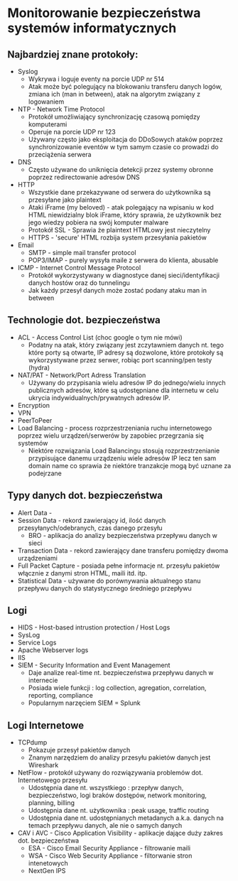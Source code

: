 # Monitorowanie bezpieczeństwa systemów informatycznych
## Najbardziej znane protokoły:
- Syslog
  - Wykrywa i loguje eventy na porcie UDP nr 514
  - Atak może być polegujący na blokowaniu transferu danych logów, zmiana ich (man in between), atak na algorytm związany z logowaniem 
- NTP - Network Time Protocol 
  - Protokół umożliwiający synchronizację czasową pomiędzy komputerami
  - Operuje na porcie UDP nr 123
  - Używany często jako eksploitacja do DDoSowych ataków poprzez synchronizowanie eventów w tym samym czasie co prowadzi do przeciążenia serwera
- DNS
  - Często używane do uniknięcia detekcji przez systemy obronne poprzez redirectowanie adresów DNS 
- HTTP
  - Wszystkie dane przekazywane od serwera do użytkownika są przesyłane jako plaintext  
  - Ataki iFrame (my beloved) - atak polegający na wpisaniu w kod HTML niewidzialny blok iFrame, który sprawia, że użytkownik bez jego wiedzy pobiera na swój komputer malware 
  - Protokół SSL - Sprawia że plaintext HTMLowy jest nieczytelny
  - HTTPS - 'secure' HTML rozbija system przesyłania pakietów
- Email 
  - SMTP - simple mail transfer protocol
  - POP3/IMAP - purely wysyła maile z serwera do klienta, abusable
- ICMP - Internet Control Message Protocol
  - Protokół wykorzystywany w diagnostyce danej sieci/identyfikacji danych hostów oraz do tunnelingu
  - Jak każdy przesył danych może zostać podany ataku man in between

## Technologie dot. bezpieczeństwa 
- ACL - Access Control List (choc google o tym nie mówi)
  - Podatny na atak, który związany jest zczytawniem danych nt. tego które porty są otwarte, IP adresy są dozwolone, które protokoły są wykorzystywane przez serwer, robiąc port scanning/pen testy (hydra) 
- NAT/PAT - Network/Port Adress Translation
  - Używany do przypisania wielu adresów IP do jednego/wielu innych publicznych adresów, które są udostępniane dla internetu w celu ukrycia indywidualnych/prywatnych adresów IP.
- Encryption
- VPN
- PeerToPeer
- Load Balancing - process rozprzestrzeniania ruchu internetowego poprzez wielu urządzeń/serwerów by zapobiec przegrzania się systemów
  - Niektóre rozwiązania Load Balancingu stosują rozprzestrzenianie przypisujące danemu urządzeniu wiele adresów IP lecz ten sam domain name co sprawia że niektóre tranzakcje mogą być uznane za podejrzane

## Typy danych dot. bezpieczeństwa
- Alert Data -  
- Session Data - rekord zawierający id, ilość danych przesyłanych/odebranych, czas danego przesyłu
  - BRO - aplikacja do analizy bezpieczeństwa przepływu danych w sieci
- Transaction Data - rekord zawierający dane transferu pomiędzy dwoma urządzeniami
- Full Packet Capture - posiada pełne informacje nt. przesyłu pakietów włącznie z danymi stron HTML, maili itd. itp.
- Statistical Data - używane do porównywania aktualnego stanu przepływu danych do statystycznego średniego przepływu

## Logi 
- HIDS - Host-based intrustion protection / Host Logs
- SysLog
- Service Logs
- Apache Webserver logs
- IIS
- SIEM - Security Information and Event Management
  - Daje analize real-time nt. bezpieczeństwa przepływu danych w internecie
  - Posiada wiele funkcji : log collection, agregation, correlation, reporting, compliance
  - Popularnym narzęciem SIEM = Splunk

## Logi Internetowe
- TCPdump
  - Pokazuje przesył pakietów danych 
  - Znanym narzędziem do analizy przesyłu pakietów danych jest Wireshark 
- NetFlow - protokół używany do rozwiązywania problemów dot. Internetowego przesyłu
  - Udostępnia dane nt. wszystkiego : przepływ danych, bezpieczeństwo, logi braków dostępów, network monitoring, planning, billing
  - Udostępnia dane nt. użytkownika : peak usage, traffic routing
  - Udostępnia dane nt. udostępnianych metadanych a.k.a. danych na temach przepływu danych, ale nie o samych danych
- CAV i AVC - Cisco Application Visibility - aplikacje dające duży zakres dot. bezpieczeństwa
  - ESA - Cisco Email Security Appliance - filtrowanie maili
  - WSA - Cisco Web Security Appliance - filtorwanie stron intenetowych  
  - NextGen IPS